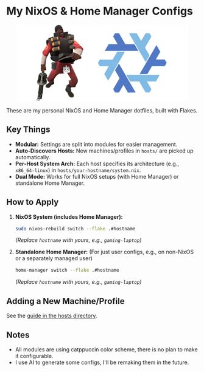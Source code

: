 # My NixOS & Home Manager Configs

<p align="center">
  <img src="./pics/kaboom.png" height="200"/>
</p>

These are my personal NixOS and Home Manager dotfiles, built with Flakes.

## Key Things

*   **Modular:** Settings are split into modules for easier management.
*   **Auto-Discovers Hosts:** New machines/profiles in `hosts/` are picked up automatically.
*   **Per-Host System Arch:** Each host specifies its architecture (e.g., `x86_64-linux`) in `hosts/your-hostname/system.nix`.
*   **Dual Mode:** Works for full NixOS setups (with Home Manager) or standalone Home Manager.

## How to Apply

1.  **NixOS System (includes Home Manager):**
    ```bash
    sudo nixos-rebuild switch --flake .#hostname
    ```
    *(Replace `hostname` with yours, e.g., `gaming-laptop`)*

2.  **Standalone Home Manager:**
    (For just user configs, e.g., on non-NixOS or a separately managed user)
    ```bash
    home-manager switch --flake .#hostname
    ```
    *(Replace `hostname` with yours, e.g., `gaming-laptop`)*

## Adding a New Machine/Profile

See the [guide in the hosts directory](./hosts/README.md).

## Notes

- All modules are using catppuccin color scheme, there is no plan to make it configurable.
- I use AI to generate some configs, I'll be remaking them in the future.
